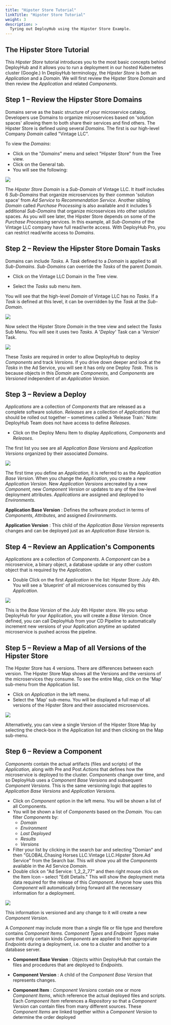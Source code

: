 ```yaml
---
title: "Hipster Store Tutorial"
linkTitle: "Hipster Store Tutorial"
weight: 3 
description: >
  Tyring out DeployHub using the Hipster Store Example.
---
```


## The Hipster Store Tutorial

This _Hipster Store_ tutorial introduces you to the most basic concepts behind DeployHub and it allows you to run a deployment in our hosted Kubernetes cluster (Google.) In DeployHub terminology, the _Hipster Store_ is both an _Application_ and a _Domain_. We will first review the Hipster Store _Domain_ and then review the _Application_ and related _Components_.

## Step 1 – Review the Hipster Store Domains

Domains serve as the basic structure of your microservice catalog. Developers use Domains to organize microservices based on 'solution spaces' allowing them to both share their services and find others. The Hipster Store is defined using several _Domains._ The first is our high-level Company _Domain_ called "Vintage LLC".

To view the _Domains_:

- Click on the "_Domains_" menu and select "Hipster Store" from the Tree view.
- Click on the General tab.
- You will see the following:

![](RackMultipart20200511-4-zk9mjm_html_95ee7ac3d4043ec1.jpg)

The _Hipster Store Domain_ is a _Sub-Domain_ of Vintage LLC. It itself includes 6 _Sub-Domains_ that organize microservices by their common 'solution space' from _Ad Service_ to _Recommendation Service_. Another sibling _Domain_ called _Purchase Processing_ is also available and it includes 5 additional _Sub-Domains_ that organize microservices into other solution spaces. As you will see later, the Hipster Store depends on some of the _Purchase Processing_ services. In this example, all _Sub-Domains_ of the Vintage LLC company have full read/write access. With DeployHub Pro, you can restrict read/write access to _Domains_.

## Step 2 – Review the Hipster Store Domain Tasks

Domains can include _Tasks_. A _Task_ defined to a _Domain_ is applied to all _Sub-Domains_. _Sub-Domains_ can override the _Tasks_ of the parent _Domain_.

- Click on the Vintage LLC Domain in the Tree view.

- Select the _Tasks_ sub menu item.

You will see that the high-level _Domain_ of Vintage LLC has no _Tasks_. If a _Task_ is defined at this level, it can be overridden by the _Task_ at the _Sub-Domain_.

![](RackMultipart20200511-4-zk9mjm_html_cf36f0f989b46e1c.jpg)

Now select the Hipster Store _Domain_ in the tree view and select the _Tasks_ Sub Menu. You will see it uses two _Tasks_. A '_Deploy_' Task can a '_Version_' Task.

![](RackMultipart20200511-4-zk9mjm_html_572bca86919cd2d1.jpg)

These _Tasks_ are required in order to allow DeployHub to deploy _Components_ and track _Versions_. If you drive down deeper and look at the _Tasks_ in the Ad Service, you will see it has only one Deploy _Task_. This is because objects in this _Domain_ are _Components_, and _Components_ are _Versioned_ independent of an _Application Version._

## Step 3 – Review a Deploy

_Applications_ are a collection of _Components_ that are released as a complete software solution. _Releases_ are a collection of _Applications_ that should be rolled out together – sometimes called a 'Release Train.' Note: DeployHub Team does not have access to define _Releases_.

- Click on the Deploy Menu Item to display _Applications, Components_ and _Releases_.

The first list you see are all _Application Base Versions_ and _Application Versions_ organized by their associated _Domains_.

![](RackMultipart20200511-4-zk9mjm_html_9d3273742534c09b.jpg)

The first time you define an _Application,_ it is referred to as the _Application Base Version._ When you change the _Application_, you create a new _Application Version._ New _Application Versions_ arecreated by a new _Component_, new _Component Version_ or updates to any of the low-level deployment attributes. _Applications_ are assigned and deployed to _Environments._

**Application Base Version** : Defines the software product in terms of _Components_, _Attributes,_ and assigned _Environments_.

**Application Version** : This child of the _Application Base Version_ represents changes and can be deployed just as an _Application Base Version_ is.

## Step 4 – Review an Application's Components

_Applications_ are a collection of _Components_. A _Component_ can be a microservice, a binary object, a database update or any other custom object that is required by the _Application_.

- Double Click on the first _Application_ in the list: Hipster Store: July 4th. You will see a 'blueprint' of all microservices consumed by this _Application_.

![](RackMultipart20200511-4-zk9mjm_html_ef8865ac82f85d43.jpg)

This is the _Base Version_ of the July 4th Hipster store. We you setup DeployHub for your Application, you will create a _Base Version_. Once defined, you can call DeployHub from your CD Pipeline to automatically increment new versions of your Application anytime an updated microservice is pushed across the pipeline.

## Step 5 – Review a Map of all Versions of the Hipster Store

The Hipster Store has 4 versions. There are differences between each version. The Hipster Store Map shows all the Versions and the versions of the microservices they consume. To see the entire Map, click on the 'Map' sub-menu from the Application list.

- Click on _Application_ in the left menu.
- Select the 'Map' sub-menu. You will be displayed a full map of all versions of the Hipster Store and their associated microservices.

![](RackMultipart20200511-4-zk9mjm_html_97d54cea8b8ad3aa.jpg)

Alternatively, you can view a single Version of the Hipster Store Map by selecting the check-box in the Application list and then clicking on the Map sub-menu.

## Step 6 – Review a Component

_Components_ contain the actual artifacts (files and scripts) of the _Application,_ along with Pre and Post _Actions_ that defines how the microservice is deployed to the cluster. _Components_ change over time, and so DeployHub uses a _Component Base Versions_ and subsequent _Component Versions._ This is the same versioning logic that applies to _Application Base Versions_ and _Application Versions._

- Click on _Component_ option in the left menu. You will be shown a list of all Components.
- You will be shown a list of _Components_ based on the _Domain_. You can filter _Components_ by:
  - _Domain_
  - _Environment_
  - _Last Deployed_
  - _Results_
  - _Versions_
- Filter your list by clicking in the search bar and selecting "Domian" and then "GLOBAL.Chasing Horses LLC.Vintage LLC.Hipster Store.Ad Service" from the Search bar. This will show you all the _Components_ available in the Ad Service _Domain_.
- Double click on "Ad Service: 1\_2\_2\_77" and then right mouse click on the Item Icon – select "Edit Details." This will show the deployment meta data required for the release of this _Component_. Anyone how uses this _Component_ will automatically bring forward all the necessary information for a deployment.

![](RackMultipart20200511-4-zk9mjm_html_d751450dd4146972.jpg)

This information is versioned and any change to it will create a new _Component Version_.

A _Component_ may include more than a single file or file type and therefore contains _Component Items. Component Types_ and _Endpoint Types_ make sure that only certain kinds _Components_ are applied to their appropriate _Endpoints_ during a deployment, i.e. one to a cluster and another to a database server.

- **Component Base Version** : Objects within DeployHub that contain the files and procedures that are deployed to _Endpoints_.

- **Component Version** : A child of the _Component Base Version_ that represents changes.

- **Component Item** : _Component Versions_ contain one or more _Component Items_, which reference the actual deployed files and scripts. Each _Component Item_ references a _Repository_ so that a _Component Version_ can contain files from many different sources. These _Component Items_ are linked together within a _Component Version_ to determine the order deployed
